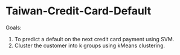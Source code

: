 # Taiwan-Credit-Card-Default

Goals:
1. To predict a default on the next credit card payment using SVM.
2. Cluster the customer into k groups using kMeans clustering.
